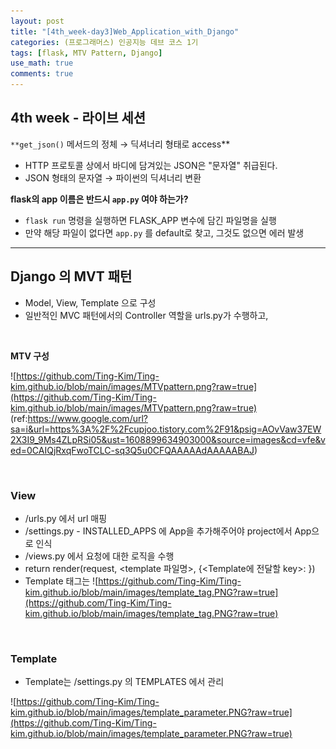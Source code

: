 ```yaml
---
layout: post
title: "[4th_week-day3]Web_Application_with_Django"
categories: (프로그래머스) 인공지능 데브 코스 1기
tags: [flask, MTV Pattern, Django]
use_math: true
comments: true
---
```


## 4th week - 라이브 세션

`**get_json()` 메서드의 정체 → 딕셔너리 형태로 access\*\*

- HTTP 프로토콜 상에서 바디에 담겨있는 JSON은 "문자열" 취급된다.
- JSON 형태의 문자열 → 파이썬의 딕셔너리 변환

**flask의 app 이름은 반드시 `app.py` 여야 하는가?**

- `flask run` 명령을 실행하면 FLASK_APP 변수에 담긴 파일명을 실행
- 만약 해당 파일이 없다면 `app.py` 를 default로 찾고, 그것도 없으면 에러 발생

---

## Django 의 MVT 패턴

- Model, View, Template 으로 구성
- 일반적인 MVC 패턴에서의 Controller 역할을 urls.py가 수행하고,

<br>

**MTV 구성**

![https://github.com/Ting-Kim/Ting-kim.github.io/blob/main/images/MTVpattern.png?raw=true](https://github.com/Ting-Kim/Ting-kim.github.io/blob/main/images/MTVpattern.png?raw=true)
(ref:https://www.google.com/url?sa=i&url=https%3A%2F%2Fcupjoo.tistory.com%2F91&psig=AOvVaw37EW2X3I9_9Ms4ZLpRSi05&ust=1608899634903000&source=images&cd=vfe&ved=0CAIQjRxqFwoTCLC-sq3Q5u0CFQAAAAAdAAAAABAJ)

<br>

### View

- <project>/urls.py 에서 url 매핑
- <project>/settings.py - INSTALLED_APPS 에 App을 추가해주어야 project에서 App으로 인식
- <App name>/views.py 에서 요청에 대한 로직을 수행
- return render(request, <template 파일명>, {<Template에 전달할 key>:<value> })
- Template 태그는
  ![https://github.com/Ting-Kim/Ting-kim.github.io/blob/main/images/template_tag.PNG?raw=true](https://github.com/Ting-Kim/Ting-kim.github.io/blob/main/images/template_tag.PNG?raw=true)

<br>

### Template

- Template는 <project>/settings.py 의 TEMPLATES 에서 관리

![https://github.com/Ting-Kim/Ting-kim.github.io/blob/main/images/template_parameter.PNG?raw=true](https://github.com/Ting-Kim/Ting-kim.github.io/blob/main/images/template_parameter.PNG?raw=true)
